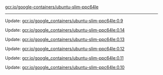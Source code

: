 [gcr.io/google-containers/ubuntu-slim-ppc64le](https://hub.docker.com/r/cruse/ubuntu-slim-ppc64le/tags/) 

----
Update: [gcr.io/google_containers/ubuntu-slim-ppc64le:0.9](https://hub.docker.com/r/cruse/ubuntu-slim-ppc64le/tags/)

Update: [gcr.io/google_containers/ubuntu-slim-ppc64le:0.14](https://hub.docker.com/r/cruse/ubuntu-slim-ppc64le/tags/)

Update: [gcr.io/google_containers/ubuntu-slim-ppc64le:0.13](https://hub.docker.com/r/cruse/ubuntu-slim-ppc64le/tags/)

Update: [gcr.io/google_containers/ubuntu-slim-ppc64le:0.12](https://hub.docker.com/r/cruse/ubuntu-slim-ppc64le/tags/)

Update: [gcr.io/google_containers/ubuntu-slim-ppc64le:0.11](https://hub.docker.com/r/cruse/ubuntu-slim-ppc64le/tags/)

Update: [gcr.io/google_containers/ubuntu-slim-ppc64le:0.10](https://hub.docker.com/r/cruse/ubuntu-slim-ppc64le/tags/)

